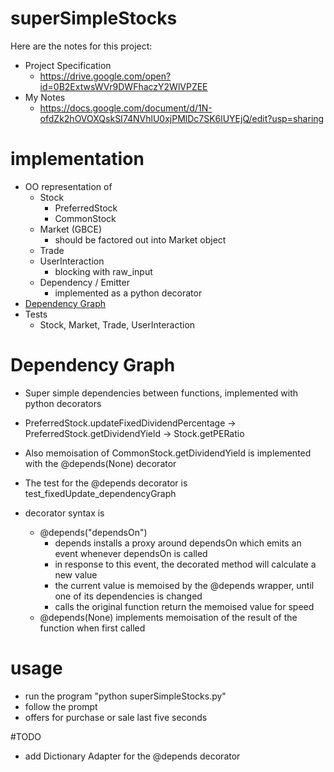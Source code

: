 # superSimpleStocks

Here are the notes for this project: 
 - Project Specification
   - https://drive.google.com/open?id=0B2ExtwsWVr9DWFhaczY2WlVPZEE
 - My Notes
   - https://docs.google.com/document/d/1N-ofdZk2hOVOXQskSI74NVhlU0xjPMlDc7SK6lUYEjQ/edit?usp=sharing
 
# implementation
 - OO representation of 
   - Stock
     - PreferredStock
     - CommonStock
   - Market (GBCE)
     - should be factored out into Market object
   - Trade
   - UserInteraction
     - blocking with raw_input
   - Dependency / Emitter
     - implemented as a python decorator
 - [Dependency Graph](#Dependency-Graph)
 - Tests
   - Stock, Market, Trade, UserInteraction
   
# Dependency Graph
  - Super simple dependencies between functions, implemented with python decorators
  - PreferredStock.updateFixedDividendPercentage -> PreferredStock.getDividendYield -> Stock.getPERatio
  - Also memoisation of CommonStock.getDividendYield is implemented with the @depends(None) decorator
  - The test for the @depends decorator is test_fixedUpdate_dependencyGraph
  
  - decorator syntax is
    - @depends("dependsOn")
      - depends installs a proxy around dependsOn which emits an event whenever dependsOn is called
      - in response to this event, the decorated method will calculate a new value
      - the current value is memoised by the @depends wrapper, until one of its dependencies is changed
      - calls the original function return the memoised value for speed
    - @depends(None) implements memoisation of the result of the function when first called
 
# usage
  - run the program "python superSimpleStocks.py"
  - follow the prompt
  - offers for purchase or sale last five seconds
     
#TODO
  - add Dictionary Adapter for the @depends decorator
